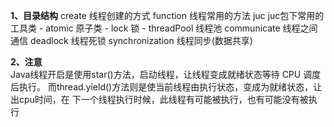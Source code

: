 **1、目录结构**
  create  线程创建的方式
  function 线程常用的方法
  juc juc包下常用的工具类 
     - atomic 原子类
     - lock 锁
     - threadPool 线程池
  communicate 线程之间通信
  deadlock 线程死锁
  synchronization 线程同步(数据共享)
  
**2、注意**  
   Java线程开启是使用star()方法，启动线程，让线程变成就绪状态等待 CPU 调度后执行。
 而thread.yield()方法则是使当前线程由执行状态，变成为就绪状态，让出cpu时间，在
 下一个线程执行时候，此线程有可能被执行，也有可能没有被执行